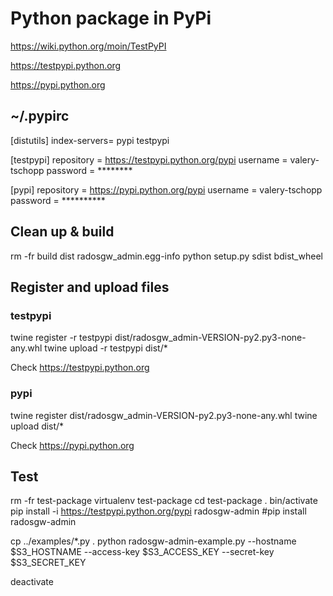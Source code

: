 # Python package in PyPi

https://wiki.python.org/moin/TestPyPI

https://testpypi.python.org

https://pypi.python.org


## ~/.pypirc

  [distutils]
  index-servers=
      pypi
      testpypi

  [testpypi]
  repository = https://testpypi.python.org/pypi
  username = valery-tschopp
  password = ********

  [pypi]
  repository = https://pypi.python.org/pypi
  username = valery-tschopp
  password = **********


## Clean up & build

  rm -fr build dist radosgw_admin.egg-info
  python setup.py sdist bdist_wheel


## Register and upload files

### testpypi

  twine register -r testpypi dist/radosgw_admin-VERSION-py2.py3-none-any.whl
  twine upload -r testpypi dist/*

Check https://testpypi.python.org

### pypi

  twine register dist/radosgw_admin-VERSION-py2.py3-none-any.whl
  twine upload dist/*

Check https://pypi.python.org


## Test

  rm -fr test-package
  virtualenv test-package
  cd test-package
  . bin/activate
  pip install -i https://testpypi.python.org/pypi radosgw-admin
  #pip install radosgw-admin

  cp ../examples/*.py .
  python radosgw-admin-example.py --hostname $S3_HOSTNAME --access-key $S3_ACCESS_KEY --secret-key $S3_SECRET_KEY

  deactivate


